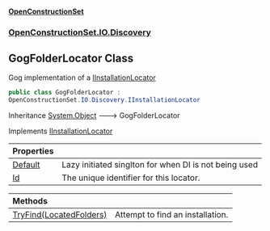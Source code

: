 #### [OpenConstructionSet](index.md 'index')
### [OpenConstructionSet.IO.Discovery](index.md#OpenConstructionSet_IO_Discovery 'OpenConstructionSet.IO.Discovery')
## GogFolderLocator Class
Gog implementation of a [IInstallationLocator](bMvjGP8yI9R4AfcWyvP7gQ.md 'OpenConstructionSet.IO.Discovery.IInstallationLocator')
```csharp
public class GogFolderLocator :
OpenConstructionSet.IO.Discovery.IInstallationLocator
```

Inheritance [System.Object](https://docs.microsoft.com/en-us/dotnet/api/System.Object 'System.Object') &#129106; GogFolderLocator  

Implements [IInstallationLocator](bMvjGP8yI9R4AfcWyvP7gQ.md 'OpenConstructionSet.IO.Discovery.IInstallationLocator')  

| Properties | |
| :--- | :--- |
| [Default](DLhlwz5KGdzjByxBCLVvgg.md 'OpenConstructionSet.IO.Discovery.GogFolderLocator.Default') | Lazy initiated singlton for when DI is not being used<br/> |
| [Id](u4OwaXmYSQjsNXc7xJjX8A.md 'OpenConstructionSet.IO.Discovery.GogFolderLocator.Id') | The unique identifier for this locator.<br/> |

| Methods | |
| :--- | :--- |
| [TryFind(LocatedFolders)](AcuyV0xf1SL_Eoo2bN+UyA.md 'OpenConstructionSet.IO.Discovery.GogFolderLocator.TryFind(OpenConstructionSet.IO.LocatedFolders)') | Attempt to find an installation.<br/> |
